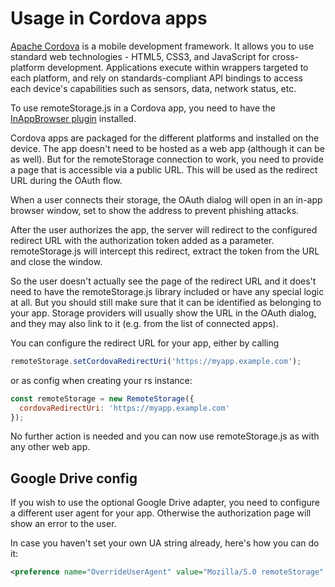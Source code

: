 # Usage in Cordova apps

[Apache Cordova](https://cordova.apache.org) is a mobile development
framework. It allows you to use standard web technologies - HTML5, CSS3,
and JavaScript for cross-platform development. Applications execute
within wrappers targeted to each platform, and rely on
standards-compliant API bindings to access each device\'s capabilities
such as sensors, data, network status, etc.

To use remoteStorage.js in a Cordova app, you need to have the
[InAppBrowser
plugin](https://cordova.apache.org/docs/en/latest/reference/cordova-plugin-inappbrowser/)
installed.

Cordova apps are packaged for the different platforms and installed on
the device. The app doesn\'t need to be hosted as a web app (although it
can be as well). But for the remoteStorage connection to work, you need
to provide a page that is accessible via a public URL. This will be used
as the redirect URL during the OAuth flow.

When a user connects their storage, the OAuth dialog will open in an
in-app browser window, set to show the address to prevent phishing
attacks.

After the user authorizes the app, the server will redirect to the
configured redirect URL with the authorization token added as a
parameter. remoteStorage.js will intercept this redirect, extract the
token from the URL and close the window.

So the user doesn't actually see the page of the redirect URL and it
does't need to have the remoteStorage.js library included or have any
special logic at all. But you should still make sure that it can be
identified as belonging to your app. Storage providers will usually show
the URL in the OAuth dialog, and they may also link to it (e.g. from the
list of connected apps).

You can configure the redirect URL for your app, either by calling

``` javascript
remoteStorage.setCordovaRedirectUri('https://myapp.example.com');
```

or as config when creating your rs instance:

``` javascript
const remoteStorage = new RemoteStorage({
  cordovaRedirectUri: 'https://myapp.example.com'
});
```

No further action is needed and you can now use remoteStorage.js as with
any other web app.

## Google Drive config

If you wish to use the optional Google Drive adapter, you need to
configure a different user agent for your app. Otherwise the
authorization page will show an error to the user.

In case you haven\'t set your own UA string already, here\'s how you can
do it:

``` xml
<preference name="OverrideUserAgent" value="Mozilla/5.0 remoteStorage" />
```
